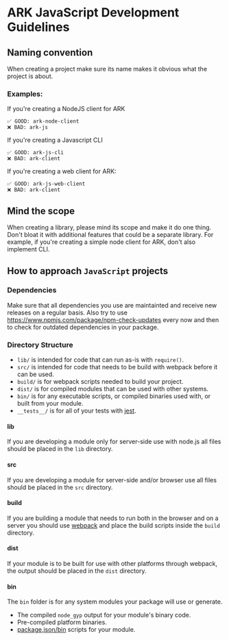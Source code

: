# ARK JavaScript Development Guidelines

## Naming convention

When creating a project make sure its name makes it obvious what the project is about.

### Examples:

If you're creating a NodeJS client for ARK
```
✅ GOOD: ark-node-client
❌ BAD: ark-js
```

If you're creating a Javascript CLI

```
✅ GOOD: ark-js-cli
❌ BAD: ark-client
```

If you're creating a web client for ARK:
```
✅ GOOD: ark-js-web-client
❌ BAD: ark-client
```

## Mind the scope

When creating a library, please mind its scope and make it do one thing. Don't bloat it with additional features that could be a separate library. For example, if you're creating a simple node client for ARK, don't also implement CLI.

## How to approach `JavaScript` projects

### Dependencies

Make sure that all dependencies you use are maintainted and receive new releases on a regular basis. Also try to use https://www.npmjs.com/package/npm-check-updates every now and then to check for outdated dependencies in your package.

### Directory Structure

* `lib/` is intended for code that can run as-is with `require()`.
* `src/` is intended for code that needs to be build with webpack before it can be used.
* `build/` is for webpack scripts needed to build your project.
* `dist/` is for compiled modules that can be used with other systems.
* `bin/` is for any executable scripts, or compiled binaries used with, or built from your module.
* `__tests__/` is for all of your tests with [jest](https://github.com/facebook/jest).

#### lib

If you are developing a module only for server-side use with node.js all files should be placed in the `lib` directory.

#### src

If you are developing a module for server-side and/or browser use all files should be placed in the `src` directory.

#### build

If you are building a module that needs to run both in the browser and on a server you should use [webpack](https://github.com/webpack/webpack) and place the build scripts inside the `build` directory.

#### dist

If your module is to be built for use with other platforms through webpack, the output should be placed in the `dist` directory.

#### bin

The `bin` folder is for any system modules your package will use or generate.

* The compiled `node_gyp` output for your module's binary code.
* Pre-compiled platform binaries.
* [package.json/bin](https://docs.npmjs.com/files/package.json#bin) scripts for your module.
